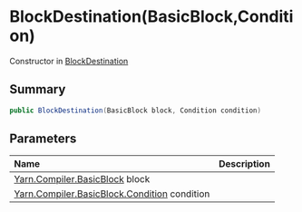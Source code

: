 # BlockDestination(BasicBlock,Condition)

Constructor in [BlockDestination](/docs/api/csharp/yarn.compiler.basicblock.blockdestination.md)

## Summary



```csharp
public BlockDestination(BasicBlock block, Condition condition)
```

## Parameters

|Name|Description|
|:---|:---|
|[Yarn.Compiler.BasicBlock](/docs/api/csharp/yarn.compiler.basicblock.md) block||
|[Yarn.Compiler.BasicBlock.Condition](/docs/api/csharp/yarn.compiler.basicblock.condition.md) condition||

